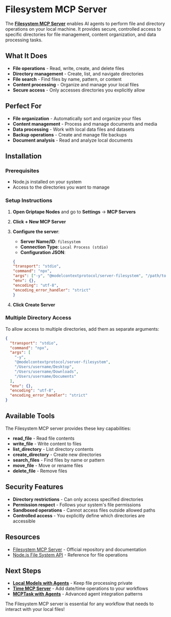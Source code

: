 # Filesystem MCP Server

The **[Filesystem MCP Server](https://github.com/modelcontextprotocol/servers/blob/main/src/filesystem/README.md)** enables AI agents to perform file and directory operations on your local machine. It provides secure, controlled access to specific directories for file management, content organization, and data processing tasks.

## What It Does

- **File operations** - Read, write, create, and delete files
- **Directory management** - Create, list, and navigate directories
- **File search** - Find files by name, pattern, or content
- **Content processing** - Organize and manage your local files
- **Secure access** - Only accesses directories you explicitly allow

## Perfect For

- **File organization** - Automatically sort and organize your files
- **Content management** - Process and manage documents and media
- **Data processing** - Work with local data files and datasets
- **Backup operations** - Create and manage file backups
- **Document analysis** - Read and analyze local documents

## Installation

### Prerequisites

- Node.js installed on your system
- Access to the directories you want to manage

### Setup Instructions

1. **Open Griptape Nodes** and go to **Settings** → **MCP Servers**

1. **Click + New MCP Server**

1. **Configure the server**:

    - **Server Name/ID**: `filesystem`
    - **Connection Type**: `Local Process (stdio)`
    - **Configuration JSON**:

    ```json
    {
    "transport": "stdio",
    "command": "npx",
    "args": ["-y", "@modelcontextprotocol/server-filesystem", "/path/to/allowed/directory"],
    "env": {},
    "encoding": "utf-8",
    "encoding_error_handler": "strict"
    }
    ```

1. **Click Create Server**

### Multiple Directory Access

To allow access to multiple directories, add them as separate arguments:

```json
{
  "transport": "stdio",
  "command": "npx",
  "args": [
    "-y",
    "@modelcontextprotocol/server-filesystem",
    "/Users/username/Desktop",
    "/Users/username/Downloads",
    "/Users/username/Documents"
  ],
  "env": {},
  "encoding": "utf-8",
  "encoding_error_handler": "strict"
}
```

## Available Tools

The Filesystem MCP server provides these key capabilities:

- **read_file** - Read file contents
- **write_file** - Write content to files
- **list_directory** - List directory contents
- **create_directory** - Create new directories
- **search_files** - Find files by name or pattern
- **move_file** - Move or rename files
- **delete_file** - Remove files

## Security Features

- **Directory restrictions** - Can only access specified directories
- **Permission respect** - Follows your system's file permissions
- **Sandboxed operations** - Cannot access files outside allowed paths
- **Controlled access** - You explicitly define which directories are accessible

## Resources

- [Filesystem MCP Server](https://github.com/modelcontextprotocol/servers/blob/main/src/filesystem/README.md) - Official repository and documentation
- [Node.js File System API](https://nodejs.org/api/fs.html) - Reference for file operations

## Next Steps

- **[Local Models with Agents](../advanced_local_models.md)** - Keep file processing private
- **[Time MCP Server](./time.md)** - Add date/time operations to your workflows
- **[MCPTask with Agents](../mcp_task_agents.md)** - Advanced agent integration patterns

The Filesystem MCP server is essential for any workflow that needs to interact with your local files!
